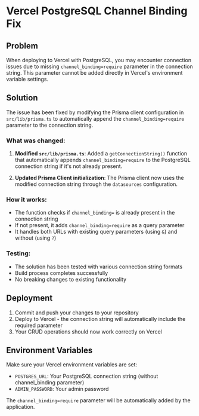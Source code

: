 # Vercel PostgreSQL Channel Binding Fix

## Problem
When deploying to Vercel with PostgreSQL, you may encounter connection issues due to missing `channel_binding=require` parameter in the connection string. This parameter cannot be added directly in Vercel's environment variable settings.

## Solution
The issue has been fixed by modifying the Prisma client configuration in `src/lib/prisma.ts` to automatically append the `channel_binding=require` parameter to the connection string.

### What was changed:
1. **Modified `src/lib/prisma.ts`**: Added a `getConnectionString()` function that automatically appends `channel_binding=require` to the PostgreSQL connection string if it's not already present.

2. **Updated Prisma Client initialization**: The Prisma client now uses the modified connection string through the `datasources` configuration.

### How it works:
- The function checks if `channel_binding=` is already present in the connection string
- If not present, it adds `channel_binding=require` as a query parameter
- It handles both URLs with existing query parameters (using `&`) and without (using `?`)

### Testing:
- The solution has been tested with various connection string formats
- Build process completes successfully
- No breaking changes to existing functionality

## Deployment
1. Commit and push your changes to your repository
2. Deploy to Vercel - the connection string will automatically include the required parameter
3. Your CRUD operations should now work correctly on Vercel

## Environment Variables
Make sure your Vercel environment variables are set:
- `POSTGRES_URL`: Your PostgreSQL connection string (without channel_binding parameter)
- `ADMIN_PASSWORD`: Your admin password

The `channel_binding=require` parameter will be automatically added by the application.
